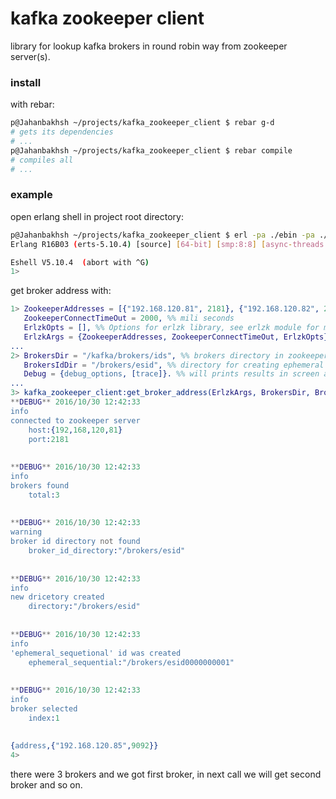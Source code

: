 # kafka zookeeper client

library for lookup kafka brokers in round robin way from zookeeper server(s).


### install

with rebar:

```sh
p@Jahanbakhsh ~/projects/kafka_zookeeper_client $ rebar g-d
# gets its dependencies
# ...
p@Jahanbakhsh ~/projects/kafka_zookeeper_client $ rebar compile
# compiles all
# ...
```


### example

open erlang shell in project root directory:

```sh
p@Jahanbakhsh ~/projects/kafka_zookeeper_client $ erl -pa ./ebin -pa ./deps/*/ebin
Erlang R16B03 (erts-5.10.4) [source] [64-bit] [smp:8:8] [async-threads:10] [kernel-poll:false]

Eshell V5.10.4  (abort with ^G)
1>
```

get broker address with:

```erlang
1> ZookeeperAddresses = [{"192.168.120.81", 2181}, {"192.168.120.82", 2181}],
   ZookeeperConnectTimeOut = 2000, %% mili seconds
   ErlzkOpts = [], %% Options for erlzk library, see erlzk module for more info
   ErlzkArgs = {ZookeeperAddresses, ZookeeperConnectTimeOut, ErlzkOpts}.
...
2> BrokersDir = "/kafka/brokers/ids", %% brokers directory in zookeeper server(s)
   BrokersIdDir = "/brokers/esid", %% directory for creating ephemeral sequential id
   Debug = {debug_options, [trace]}. %% will prints results in screen all sys module debug options can be set
...
3> kafka_zookeeper_client:get_broker_address(ErlzkArgs, BrokersDir, BrokersIdDir, Debug).
**DEBUG** 2016/10/30 12:42:33
info    
connected to zookeeper server
    host:{192,168,120,81}
    port:2181
    
    
**DEBUG** 2016/10/30 12:42:33
info    
brokers found
    total:3
    
    
**DEBUG** 2016/10/30 12:42:33
warning 
broker id directory not found
    broker_id_directory:"/brokers/esid"
    
    
**DEBUG** 2016/10/30 12:42:33
info    
new dricetory created
    directory:"/brokers/esid"
    
    
**DEBUG** 2016/10/30 12:42:33
info    
'ephemeral_sequetional' id was created
    ephemeral_sequential:"/brokers/esid0000000001"
    
    
**DEBUG** 2016/10/30 12:42:33
info    
broker selected
    index:1
    
    
{address,{"192.168.120.85",9092}}
4>
```

there were 3 brokers and we got first broker, in next call we will get second broker and so on.
    
